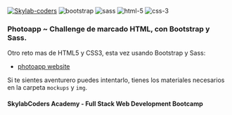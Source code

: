 [![Skylab-coders](https://mtzfactory.github.io/logos/png/skylab-coders.png)](http://www.skylabcoders.com/)
![bootstrap](https://mtzfactory.github.io/logos/png/bootstrap.png)
![sass](https://mtzfactory.github.io/logos/png/sass.png)
![html-5](https://mtzfactory.github.io/logos/png/html-5.png)
![css-3](https://mtzfactory.github.io/logos/png/css-3.png)

### Photoapp ~ Challenge de marcado HTML, con Bootstrap y Sass.

Otro reto mas de  HTML5 y CSS3, esta vez usando Bootstrap y Sass:

 + [photoapp website](https://mtzfactory.github.io/photoapp-bootstrap-sass/)

Si te sientes aventurero puedes intentarlo, tienes los materiales necesarios en la carpeta ```mockups``` y ```img```.

#### SkylabCoders Academy - Full Stack Web Development Bootcamp